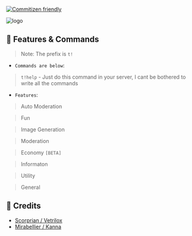 [![Commitizen friendly](https://img.shields.io/badge/commitizen-friendly-brightgreen.svg)](https://commitizen.github.io/cz-cli/)

![logo](https://media.discordapp.net/attachments/845327057465507885/881107857645395998/unknown.png)

## 📝 Features & Commands

> Note: The prefix is `t!`

* `Commands are below`:
> `t!help` - Just do this command in your server, I cant be bothered to write all the commands


* `Features`:

> Auto Moderation

> Fun

> Image Generation

> Moderation

> Economy `[BETA]`

> Informaton

> Utility

> General




## 📝 Credits

* [Scorprian / Vetrilox](https://github.com/ScorprianDev)
* [Mirabellier / Kanna](https://github.com/MiraBellierr)